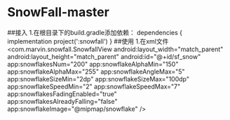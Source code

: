 # SnowFall-master
##接入
1.在根目录下的build.gradle添加依赖：
dependencies {
    implementation project(':snowfall')
}
##使用
1.在xml文件
<com.marvin.snowfall.SnowfallView
        android:layout_width="match_parent"
        android:layout_height="match_parent"
        android:id="@+id/sf_snow"
        app:snowflakesNum="200"
        app:snowflakeAlphaMin="150"
        app:snowflakeAlphaMax="255"
        app:snowflakeAngleMax="5"
        app:snowflakeSizeMin="2dp"
        app:snowflakeSizeMax="100dp"
        app:snowflakeSpeedMin="2"
        app:snowflakeSpeedMax="7"
        app:snowflakesFadingEnabled="true"
        app:snowflakesAlreadyFalling="false"
        app:snowflakeImage="@mipmap/snowflake"
        />
 
